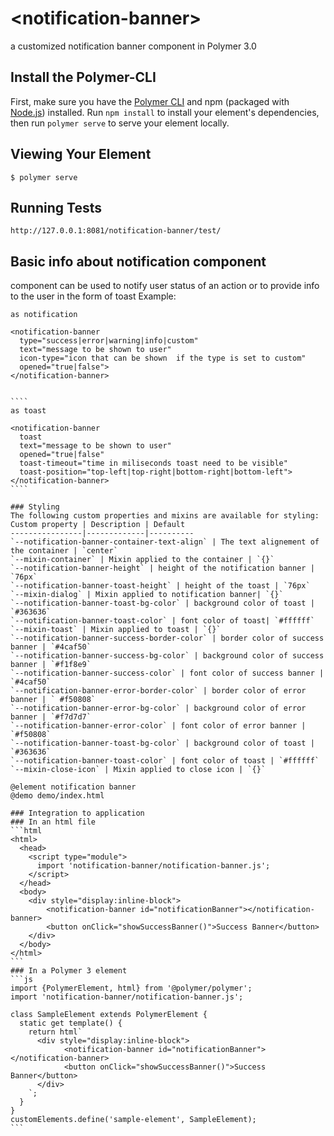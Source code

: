 # \<notification-banner\>

a customized notification banner component in Polymer 3.0

## Install the Polymer-CLI

First, make sure you have the [Polymer CLI](https://www.npmjs.com/package/polymer-cli) and npm (packaged with [Node.js](https://nodejs.org)) installed. Run `npm install` to install your element's dependencies, then run `polymer serve` to serve your element locally.

## Viewing Your Element

```
$ polymer serve
```

## Running Tests

```
http://127.0.0.1:8081/notification-banner/test/
```

## Basic info about notification component
<notification-banner> component can be used to notify user status of an action or to provide info 
to the user in the form of toast
Example:
`````
as notification

<notification-banner 
  type="success|error|warning|info|custom" 
  text="message to be shown to user"
  icon-type="icon that can be shown  if the type is set to custom"
  opened="true|false">
</notification-banner>


````
as toast

<notification-banner 
  toast
  text="message to be shown to user"
  opened="true|false"
  toast-timeout="time in miliseconds toast need to be visible"
  toast-position="top-left|top-right|bottom-right|bottom-left">
</notification-banner>
````

### Styling
The following custom properties and mixins are available for styling:
Custom property | Description | Default
----------------|-------------|----------
`--notification-banner-container-text-align` | The text alignement of the container | `center`
`--mixin-container` | Mixin applied to the container | `{}`
`--notification-banner-height` | height of the notification banner | `76px`
`--notification-banner-toast-height` | height of the toast | `76px`
`--mixin-dialog` | Mixin applied to notification banner| `{}`
`--notification-banner-toast-bg-color` | background color of toast | `#363636`
`--notification-banner-toast-color` | font color of toast| `#ffffff`
`--mixin-toast` | Mixin applied to toast | `{}`
`--notification-banner-success-border-color` | border color of success banner | `#4caf50`
`--notification-banner-success-bg-color` | background color of success banner | `#f1f8e9`
`--notification-banner-success-color` | font color of success banner | `#4caf50`
`--notification-banner-error-border-color` | border color of error banner | ` #f50808`
`--notification-banner-error-bg-color` | background color of error banner | `#f7d7d7`
`--notification-banner-error-color` | font color of error banner | `#f50808`
`--notification-banner-toast-bg-color` | background color of toast | `#363636`
`--notification-banner-toast-color` | font color of toast | `#ffffff`
`--mixin-close-icon` | Mixin applied to close icon | `{}`

@element notification banner
@demo demo/index.html

### Integration to application
### In an html file
```html
<html>
  <head>
    <script type="module">
      import 'notification-banner/notification-banner.js';
    </script>
  </head>
  <body>
    <div style="display:inline-block">
        <notification-banner id="notificationBanner"></notification-banner>
        <button onClick="showSuccessBanner()">Success Banner</button>
    </div>
  </body>
</html>
```
### In a Polymer 3 element
```js
import {PolymerElement, html} from '@polymer/polymer';
import 'notification-banner/notification-banner.js';

class SampleElement extends PolymerElement {
  static get template() {
    return html`
      <div style="display:inline-block">
            <notification-banner id="notificationBanner"></notification-banner>
            <button onClick="showSuccessBanner()">Success Banner</button>
      </div>
    `;
  }
}
customElements.define('sample-element', SampleElement);
```